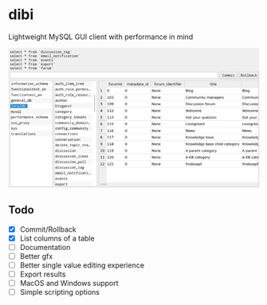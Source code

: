 # dibi

Lightweight MySQL GUI client with performance in mind

![Screenshot](https://raw.githubusercontent.com/janza/dibi/master/static/screenshot.png)

## Todo

- [x] Commit/Rollback
- [x] List columns of a table
- [ ] Documentation
- [ ] Better gfx
- [ ] Better single value editing experience
- [ ] Export results
- [ ] MacOS and Windows support
- [ ] Simple scripting options
